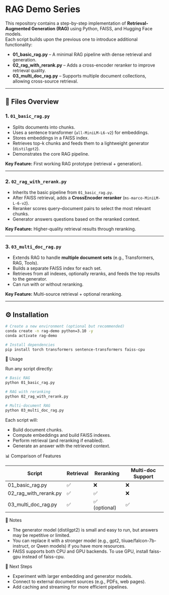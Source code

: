 # RAG Demo Series

This repository contains a step-by-step implementation of **Retrieval-Augmented Generation (RAG)** using Python, FAISS, and Hugging Face models.  
Each script builds upon the previous one to introduce additional functionality:

- **01_basic_rag.py** – A minimal RAG pipeline with dense retrieval and generation.  
- **02_rag_with_rerank.py** – Adds a cross-encoder reranker to improve retrieval quality.  
- **03_multi_doc_rag.py** – Supports multiple document collections, allowing cross-source retrieval.  

---

## 📂 Files Overview

### 1. `01_basic_rag.py`
- Splits documents into chunks.
- Uses a sentence transformer (`all-MiniLM-L6-v2`) for embeddings.
- Stores embeddings in a FAISS index.
- Retrieves top-k chunks and feeds them to a lightweight generator (`distilgpt2`).
- Demonstrates the core RAG pipeline.

**Key Feature:** First working RAG prototype (retrieval + generation).  

---

### 2. `02_rag_with_rerank.py`
- Inherits the basic pipeline from `01_basic_rag.py`.
- After FAISS retrieval, adds a **CrossEncoder reranker** (`ms-marco-MiniLM-L-6-v2`).
- Reranker scores query–document pairs to select the most relevant chunks.
- Generator answers questions based on the reranked context.

**Key Feature:** Higher-quality retrieval results through reranking.  

---

### 3. `03_multi_doc_rag.py`
- Extends RAG to handle **multiple document sets** (e.g., Transformers, RAG, Tools).
- Builds a separate FAISS index for each set.
- Retrieves from all indexes, optionally reranks, and feeds the top results to the generator.
- Can run with or without reranking.

**Key Feature:** Multi-source retrieval + optional reranking.  

---

## ⚙️ Installation

```bash
# Create a new environment (optional but recommended)
conda create -n rag-demo python=3.10 -y
conda activate rag-demo

# Install dependencies
pip install torch transformers sentence-transformers faiss-cpu
```

🚀 Usage

Run any script directly:
```bash
# Basic RAG
python 01_basic_rag.py

# RAG with reranking
python 02_rag_with_rerank.py

# Multi-document RAG
python 03_multi_doc_rag.py
```

Each script will:

- Build document chunks.
- Compute embeddings and build FAISS indexes.
- Perform retrieval (and reranking if enabled).
- Generate an answer with the retrieved context.

📊 Comparison of Features

| Script                   | Retrieval | Reranking    | Multi-doc Support |
| ------------------------ | --------- | ------------ | ----------------- |
| 01\_basic\_rag.py        | ✅         | ❌            | ❌                 |
| 02\_rag\_with\_rerank.py | ✅         | ✅            | ❌                 |
| 03\_multi\_doc\_rag.py   | ✅         | ✅ (optional) | ✅                 |

🧠 Notes

- The generator model (distilgpt2) is small and easy to run, but answers may be repetitive or limited.
- You can replace it with a stronger model (e.g., gpt2, tiiuae/falcon-7b-instruct, or Qwen models) if you have more resources.
- FAISS supports both CPU and GPU backends. To use GPU, install faiss-gpu instead of faiss-cpu.

📌 Next Steps

- Experiment with larger embedding and generator models.
- Connect to external document sources (e.g., PDFs, web pages).
- Add caching and streaming for more efficient pipelines.